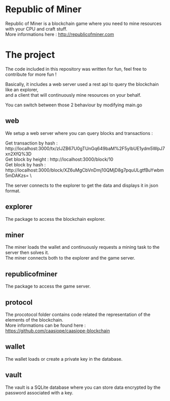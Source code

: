 # Republic of Miner
Republic of Miner is a blockchain game where you need to mine resources with your CPU and craft stuff.\
More informations here : http://republicofminer.com

# The project
The code included in this repository was written for fun, feel free to contribute for more fun !

Basically, it includes a web server used a rest api to query the blockchain like an explorer,\
and a client that will continuously mine resources on your behalf.

You can switch between those 2 behaviour by modifying main.go

## web
We setup a web server where you can query blocks and transactions :

Get transaction by hash : http://localhost:3000/tx/zIJZB67U0gTUnGq649baM%2F5ylbUE1ydm5WpJ7xn2XfQ%3D \
Get block by height : http://localhost:3000/block/10 \
Get block by hash : http://localhost:3000/block/XZ6uMgCbVnDmj10QMjD8g7pquULgtfBuYwbm5mDAKzs= \

The server connects to the explorer to get the data and displays it in json format.

## explorer
The package to access the blockchain explorer.

## miner
The miner loads the wallet and continuously requests a mining task to the server then solves it.\
The miner connects both to the explorer and the game server.

## republicofminer
The package to access the game server.

## protocol
The procotocol folder contains code related the representation of the elements of the blockchain.\
More informations can be found here : https://github.com/caasiope/caasiope-blockchain

## wallet
The wallet loads or create a private key in the database.

## vault
The vault is a SQLite database where you can store data encrypted by the password associated with a key.





